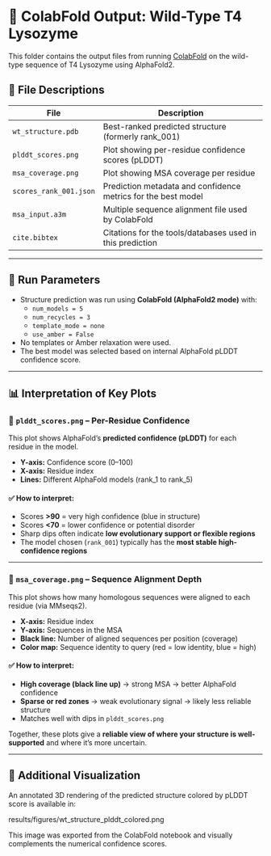 # 🧬 ColabFold Output: Wild-Type T4 Lysozyme

This folder contains the output files from running [ColabFold](https://github.com/sokrypton/ColabFold) on the wild-type sequence of T4 Lysozyme using AlphaFold2.

## 📁 File Descriptions

| File | Description |
|------|-------------|
| `wt_structure.pdb` | Best-ranked predicted structure (formerly rank_001) |
| `plddt_scores.png` | Plot showing per-residue confidence scores (pLDDT) |
| `msa_coverage.png` | Plot showing MSA coverage per residue |
| `scores_rank_001.json` | Prediction metadata and confidence metrics for the best model |
| `msa_input.a3m` | Multiple sequence alignment file used by ColabFold |
| `cite.bibtex` | Citations for the tools/databases used in this prediction |

---

## 🧪 Run Parameters

- Structure prediction was run using **ColabFold (AlphaFold2 mode)** with:
  - `num_models = 5`
  - `num_recycles = 3`
  - `template_mode = none`
  - `use_amber = False`
- No templates or Amber relaxation were used.
- The best model was selected based on internal AlphaFold pLDDT confidence score.

---

## 📊 Interpretation of Key Plots

### 🔵 `plddt_scores.png` – Per-Residue Confidence

This plot shows AlphaFold’s **predicted confidence (pLDDT)** for each residue in the model.

- **Y-axis:** Confidence score (0–100)
- **X-axis:** Residue index
- **Lines:** Different AlphaFold models (rank_1 to rank_5)

#### ✅ How to interpret:
- Scores **>90** = very high confidence (blue in structure)
- Scores **<70** = lower confidence or potential disorder
- Sharp dips often indicate **low evolutionary support or flexible regions**
- The model chosen (`rank_001`) typically has the **most stable high-confidence regions**

---

### 🔴 `msa_coverage.png` – Sequence Alignment Depth

This plot shows how many homologous sequences were aligned to each residue (via MMseqs2).

- **X-axis:** Residue index
- **Y-axis:** Sequences in the MSA
- **Black line:** Number of aligned sequences per position (coverage)
- **Color map:** Sequence identity to query (red = low identity, blue = high)

#### ✅ How to interpret:
- **High coverage (black line up)** → strong MSA → better AlphaFold confidence
- **Sparse or red zones** → weak evolutionary signal → likely less reliable structure
- Matches well with dips in `plddt_scores.png`

Together, these plots give a **reliable view of where your structure is well-supported** and where it’s more uncertain.

---

## 📸 Additional Visualization

An annotated 3D rendering of the predicted structure colored by pLDDT score is available in:

results/figures/wt_structure_plddt_colored.png

This image was exported from the ColabFold notebook and visually complements the numerical confidence scores.


